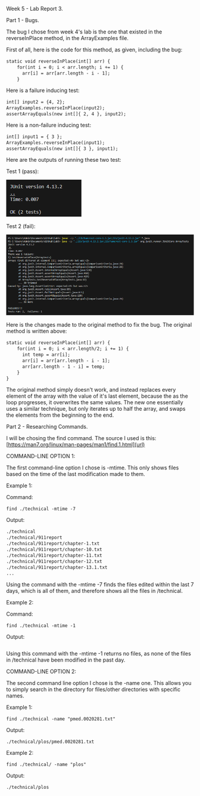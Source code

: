 Week 5 - Lab Report 3.

Part 1 - Bugs.

The bug I chose from week 4's lab is the one that existed in the reverseInPlace method, in the ArrayExamples file.

First of all, here is the code for this method, as given, including the bug:

```
static void reverseInPlace(int[] arr) {
    for(int i = 0; i < arr.length; i += 1) {
      arr[i] = arr[arr.length - i - 1];
    }
```

Here is a failure inducing test:

```
int[] input2 = {4, 2};
ArrayExamples.reverseInPlace(input2);
assertArrayEquals(new int[]{ 2, 4 }, input2);
```

Here is a non-failure inducing test:

```
int[] input1 = { 3 };
ArrayExamples.reverseInPlace(input1);
assertArrayEquals(new int[]{ 3 }, input1);
```

Here are the outputs of running these two test:

Test 1 (pass):

![Image](image2.PNG)

Test 2 (fail):

![Image](image.png)

Here is the changes made to the original method to fix the bug. The original method is written above:

```
static void reverseInPlace(int[] arr) {
    for(int i = 0; i < arr.length/2; i += 1) {
      int temp = arr[i];
      arr[i] = arr[arr.length - i - 1];
      arr[arr.length - 1 - i] = temp;
    }
}
```

The original method simply doesn't work, and instead replaces every element of the array with the value of it's last element, because the as the loop progresses, it overwrites the same values. The new one essentially uses a similar technique, but only iterates up to half the array, and swaps the elements from the beginning to the end.

Part 2 - Researching Commands.

I will be chosing the find command. The source I used is this:
[https://man7.org/linux/man-pages/man1/find.1.html](url)

COMMAND-LINE OPTION 1:

The first command-line option I chose is -mtime. This only shows files based on the time of the last modification made to them. 

Example 1:

Command:
```
find ./technical -mtime -7
```
Output:
```
./technical
./technical/911report
./technical/911report/chapter-1.txt
./technical/911report/chapter-10.txt
./technical/911report/chapter-11.txt
./technical/911report/chapter-12.txt
./technical/911report/chapter-13.1.txt
...
```
Using the command with the -mtime -7 finds the files edited within the last 7 days, which is all of them, and therefore shows all the files in /technical.

Example 2:

Command:
```
find ./technical -mtime -1
```
Output:
```
```
Using this command with the -mtime -1 returns no files, as none of the files in /technical have been modified in the past day.

COMMAND-LINE OPTION 2:

The second command line option I chose is the -name one. This allows you to simply search in the directory for files/other directories with specific names.

Example 1:

```
find ./technical -name "pmed.0020281.txt"
```

Output:

```
./technical/plos/pmed.0020281.txt
```

Example 2:

```
find ./technical/ -name "plos"
```

Output:

```
./technical/plos
```
